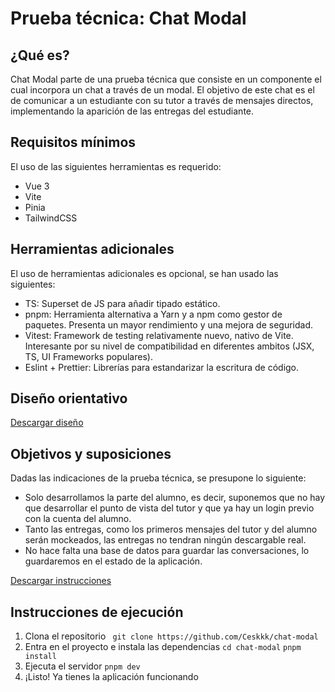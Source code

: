 # Prueba técnica: Chat Modal

## ¿Qué es?

Chat Modal parte de una prueba técnica que consiste en un componente el cual incorpora un chat a través de un modal.
El objetivo de este chat es el de comunicar a un estudiante con su tutor a través de mensajes directos, implementando la aparición de las entregas del estudiante.

## Requisitos mínimos

El uso de las siguientes herramientas es requerido:

- Vue 3
- Vite
- Pinia
- TailwindCSS

## Herramientas adicionales

El uso de herramientas adicionales es opcional, se han usado las siguientes:

- TS: Superset de JS para añadir tipado estático.
- pnpm: Herramienta alternativa a Yarn y a npm como gestor de paquetes. Presenta un mayor rendimiento y una mejora de seguridad.
- Vitest: Framework de testing relativamente nuevo, nativo de Vite. Interesante por su nivel de compatibilidad en diferentes ambitos (JSX, TS, UI Frameworks populares).
- Eslint + Prettier: Librerías para estandarizar la escritura de código.

## Diseño orientativo

[Descargar diseño](/assets/image_mockup.png)

## Objetivos y suposiciones

Dadas las indicaciones de la prueba técnica, se presupone lo siguiente:

- Solo desarrollamos la parte del alumno, es decir, suponemos que no hay que desarrollar el punto de vista del tutor y que ya hay un login previo con la cuenta del alumno.
- Tanto las entregas, como los primeros mensajes del tutor y del alumno serán mockeados, las entregas no tendran ningún descargable real.
- No hace falta una base de datos para guardar las conversaciones, lo guardaremos en el estado de la aplicación.

[Descargar instrucciones](/assets/prueba_desarrollo_frontend_isEazy.pdf)

## Instrucciones de ejecución

1. Clona el repositorio
   ` git clone https://github.com/Ceskkk/chat-modal`
2. Entra en el proyecto e instala las dependencias
   `cd chat-modal`
   `pnpm install`
3. Ejecuta el servidor
   `pnpm dev`
4. ¡Listo! Ya tienes la aplicación funcionando
